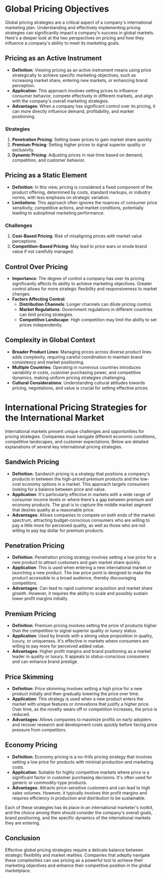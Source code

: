 # Global Pricing Objectives

Global pricing strategies are a critical aspect of a company's international marketing plan. Understanding and effectively implementing pricing strategies can significantly impact a company's success in global markets. Here's a deeper look at the two perspectives on pricing and how they influence a company's ability to meet its marketing goals.

## Pricing as an Active Instrument

- **Definition**: Viewing pricing as an active instrument means using price strategically to achieve specific marketing objectives, such as increasing market share, entering new markets, or enhancing brand perception.
- **Application**: This approach involves setting prices to influence consumer behavior, compete effectively in different markets, and align with the company's overall marketing strategies.
- **Advantages**: When a company has significant control over its pricing, it can more directly influence demand, profitability, and market positioning.

### Strategies

1. **Penetration Pricing**: Setting lower prices to gain market share quickly.
2. **Premium Pricing**: Setting higher prices to signal superior quality or exclusivity.
3. **Dynamic Pricing**: Adjusting prices in real-time based on demand, competition, and customer behavior.

## Pricing as a Static Element

- **Definition**: In this view, pricing is considered a fixed component of the product offering, determined by costs, standard markups, or industry norms, with less emphasis on strategic variation.
- **Limitations**: This approach often ignores the nuances of consumer price sensitivity, competitive actions, and market conditions, potentially leading to suboptimal marketing performance.

### Challenges

1. **Cost-Based Pricing**: Risk of misaligning prices with market value perceptions.
2. **Competition-Based Pricing**: May lead to price wars or erode brand value if not carefully managed.

## Control Over Pricing

- **Importance**: The degree of control a company has over its pricing significantly affects its ability to achieve marketing objectives. Greater control allows for more strategic flexibility and responsiveness to market changes.
- **Factors Affecting Control**:
  - **Distribution Channels**: Longer channels can dilute pricing control.
  - **Market Regulations**: Government regulations in different countries can limit pricing strategies.
  - **Competitive Landscape**: High competition may limit the ability to set prices independently.

## Complexity in Global Context

- **Broader Product Lines**: Managing prices across diverse product lines adds complexity, requiring careful coordination to maintain brand consistency and market positioning.
- **Multiple Countries**: Operating in numerous countries introduces variability in costs, customer purchasing power, and competitive dynamics, making uniform pricing strategies challenging.
- **Cultural Considerations**: Understanding cultural attitudes towards pricing, negotiations, and value is crucial for setting effective prices.


# International Pricing Strategies for the International Market

International markets present unique challenges and opportunities for pricing strategies. Companies must navigate different economic conditions, competitive landscapes, and customer expectations. Below are detailed explanations of several key international pricing strategies.

## Sandwich Pricing

- **Definition**: Sandwich pricing is a strategy that positions a company's products in between the high-priced premium products and the low-cost economy options in a market. This approach targets consumers looking for a balance between price and value.
- **Application**: It's particularly effective in markets with a wide range of consumer income levels or where there's a gap between premium and economy products. The goal is to capture the middle market segment that desires quality at a reasonable price.
- **Advantages**: Allows companies to compete on both ends of the market spectrum, attracting budget-conscious consumers who are willing to pay a little more for perceived quality, as well as those who are not willing to pay top dollar for premium products.

## Penetration Pricing

- **Definition**: Penetration pricing strategy involves setting a low price for a new product to attract customers and gain market share quickly.
- **Application**: This is used when entering a new international market or launching a new product. The low price point is designed to make the product accessible to a broad audience, thereby discouraging competitors.
- **Advantages**: Can lead to rapid customer acquisition and market share growth. However, it requires the ability to scale and possibly sustain lower profit margins initially.

## Premium Pricing

- **Definition**: Premium pricing involves setting the price of products higher than the competition to signal superior quality or luxury status.
- **Application**: Used by brands with a strong value proposition in quality, luxury, or uniqueness. It's effective in markets where consumers are willing to pay more for perceived added value.
- **Advantages**: Higher profit margins and brand positioning as a market leader in quality or luxury. It appeals to status-conscious consumers and can enhance brand prestige.

## Price Skimming

- **Definition**: Price skimming involves setting a high price for a new product initially and then gradually lowering the price over time.
- **Application**: This strategy is used when a new product enters the market with unique features or innovations that justify a higher price. Over time, as the novelty wears off or competition increases, the price is reduced.
- **Advantages**: Allows companies to maximize profits on early adopters and recover research and development costs quickly before facing price pressure from competitors.

## Economy Pricing

- **Definition**: Economy pricing is a no-frills pricing strategy that involves setting a low price for products with minimal production and marketing costs.
- **Application**: Suitable for highly competitive markets where price is a significant factor in customer purchasing decisions. It's often used for generic or commodity-type products.
- **Advantages**: Attracts price-sensitive customers and can lead to high sales volumes. However, it typically involves thin profit margins and requires efficiency in production and distribution to be sustainable.

Each of these strategies has its place in an international marketer's toolkit, and the choice among them should consider the company's overall goals, brand positioning, and the specific dynamics of the international markets they are entering.

## Conclusion

Effective global pricing strategies require a delicate balance between strategic flexibility and market realities. Companies that adeptly navigate these complexities can use pricing as a powerful tool to achieve their marketing objectives and enhance their competitive position in the global marketplace.
